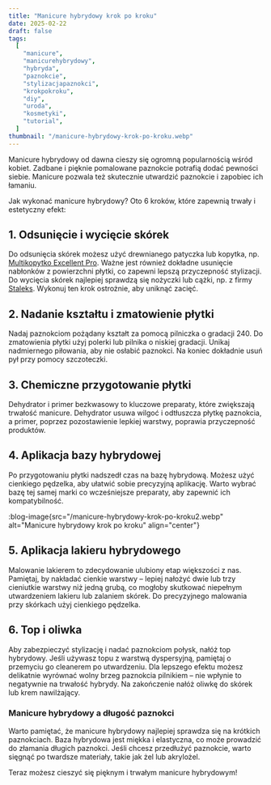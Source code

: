 ```yaml
---
title: "Manicure hybrydowy krok po kroku"
date: 2025-02-22
draft: false
tags:
  [
    "manicure",
    "manicurehybrydowy",
    "hybryda",
    "paznokcie",
    "stylizacjapaznokci",
    "krokpokroku",
    "diy",
    "uroda",
    "kosmetyki",
    "tutorial",
  ]
thumbnail: "/manicure-hybrydowy-krok-po-kroku.webp"
---
```


Manicure hybrydowy od dawna cieszy się ogromną popularnością wśród kobiet. Zadbane i pięknie pomalowane paznokcie potrafią dodać pewności siebie. Manicure pozwala też skutecznie utwardzić paznokcie i zapobiec ich łamaniu.

Jak wykonać manicure hybrydowy? Oto 6 kroków, które zapewnią trwały i estetyczny efekt:

## 1. Odsunięcie i wycięcie skórek

Do odsunięcia skórek możesz użyć drewnianego patyczka lub kopytka, np. [Multikopytko Excellent Pro](https://jbeautysklep.pl/produkt/excellent-pro-multifunction-pusher). Ważne jest również dokładne usunięcie nabłonków z powierzchni płytki, co zapewni lepszą przyczepność stylizacji. Do wycięcia skórek najlepiej sprawdzą się nożyczki lub cążki, np. z firmy [Staleks](https://jbeautysklep.pl/kategoria/staleks). Wykonuj ten krok ostrożnie, aby uniknąć zacięć.

## 2. Nadanie kształtu i zmatowienie płytki

Nadaj paznokciom pożądany kształt za pomocą pilniczka o gradacji 240. Do zmatowienia płytki użyj polerki lub pilnika o niskiej gradacji. Unikaj nadmiernego piłowania, aby nie osłabić paznokci. Na koniec dokładnie usuń pył przy pomocy szczoteczki.

## 3. Chemiczne przygotowanie płytki

Dehydrator i primer bezkwasowy to kluczowe preparaty, które zwiększają trwałość manicure. Dehydrator usuwa wilgoć i odtłuszcza płytkę paznokcia, a primer, poprzez pozostawienie lepkiej warstwy, poprawia przyczepność produktów.

## 4. Aplikacja bazy hybrydowej

Po przygotowaniu płytki nadszedł czas na bazę hybrydową. Możesz użyć cienkiego pędzelka, aby ułatwić sobie precyzyjną aplikację. Warto wybrać bazę tej samej marki co wcześniejsze preparaty, aby zapewnić ich kompatybilność.

:blog-image{src="/manicure-hybrydowy-krok-po-kroku2.webp" alt="Manicure hybrydowy krok po kroku" align="center"}

## 5. Aplikacja lakieru hybrydowego

Malowanie lakierem to zdecydowanie ulubiony etap większości z nas. Pamiętaj, by nakładać cienkie warstwy – lepiej nałożyć dwie lub trzy cieniutkie warstwy niż jedną grubą, co mogłoby skutkować niepełnym utwardzeniem lakieru lub zalaniem skórek. Do precyzyjnego malowania przy skórkach użyj cienkiego pędzelka.

## 6. Top i oliwka

Aby zabezpieczyć stylizację i nadać paznokciom połysk, nałóż top hybrydowy. Jeśli używasz topu z warstwą dyspersyjną, pamiętaj o przemyciu go cleanerem po utwardzeniu. Dla lepszego efektu możesz delikatnie wyrównać wolny brzeg paznokcia pilnikiem – nie wpłynie to negatywnie na trwałość hybrydy. Na zakończenie nałóż oliwkę do skórek lub krem nawilżający.

### Manicure hybrydowy a długość paznokci

Warto pamiętać, że manicure hybrydowy najlepiej sprawdza się na krótkich paznokciach. Baza hybrydowa jest miękka i elastyczna, co może prowadzić do złamania długich paznokci. Jeśli chcesz przedłużyć paznokcie, warto sięgnąć po twardsze materiały, takie jak żel lub akrylożel.

Teraz możesz cieszyć się pięknym i trwałym manicure hybrydowym!
